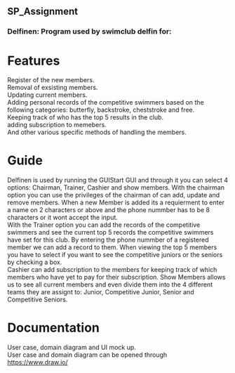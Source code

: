 ## SP_Assignment
### Delfinen: Program used by swimclub delfin for:


# Features
Register of the new members.  
Removal of exsisting members.  
Updating current members.  
Adding personal records of the competitive swimmers based on the following categories: butterfly, backstroke, cheststroke and free.  
Keeping track of who has the top 5 results in the club.  
adding subscription to memebers.  
And other various specific methods of handling the members.  

# Guide 
Delfinen is used by running the GUIStart GUI and through it you can select 4 options: Chairman, Trainer, Cashier and show members.
With the chairman option you can use the privileges of the chairman of can add, update and remove members. When a new Member is added its a requierment to enter a name on 2 characters or above and the phone nummber has to be 8 characters or it wont accept the input.  
With the Trainer option you can add the records of the competitive swimmers and see the current top 5 records the competitive swimmers have set for this club. By entering the phone nummber of a registered member we can add a record to them. When viewing the top 5 members you have to select if you want to see the competitive juniors or the seniors by checking a box.  
Cashier can add subscription to the members for keeping track of which members who have yet to pay for their subscription.
Show Members allows us to see all current members and even divide them into the 4 different teams they are assignt to:
Junior, Competitive Junior, Senior and Competitive Seniors.   

# Documentation 
User case, domain diagram and UI mock up.  
User case and domain diagram can be opened through https://www.draw.io/



  
